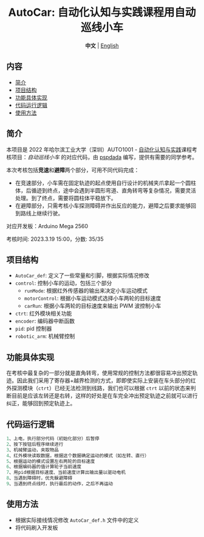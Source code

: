 <div align="center">

# AutoCar: 自动化认知与实践课程用自动巡线小车 <!-- omit in toc -->

<b>中文</b> | <a href="/README_en.md">English</a>
</div>

## 内容 <!-- omit in toc -->

- [简介](#简介)
- [项目结构](#项目结构)
- [功能具体实现](#功能具体实现)
- [代码运行逻辑](#代码运行逻辑)
- [使用方法](#使用方法)

## 简介

本项目是 2022 年哈尔滨工业大学（深圳）AUTO1001 - [自动化认知与实践](https://github.com/HITSZ-OpenAuto/AUTO1001)课程考核项目：*自动巡线小车* 的对应代码，由 [pspdada](https://github.com/pspdada) 编写，提供有需要的同学参考。

本次考核包括**竞速**和**避障**两个部分，可用不同代码完成：

- 在竞速部分，小车需在固定轨迹的起点使用自行设计的机械夹爪拿起一个圆柱体，后循迹到终点，途中会遇到半圆形弯道、直角转弯等复杂情况，需要灵活处理。到了终点，需要将圆柱体平稳放下。
- 在避障部分，只需考核小车探测障碍并作出反应的能力，避障之后要求能够回到路线上继续行驶。

对应开发板：Arduino Mega 2560

考核时间: 2023.3.19 15:00，分数: 35/35

## 项目结构

- `AutoCar_def`: 定义了一些常量和引脚，根据实际情况修改
- `control`: 控制小车的运动，包括三个部分
  - `runMode`: 根据红外传感器的输出来决定小车运动模式
  - `motorControl`: 根据小车运动模式选择小车两轮的目标速度
  - `carRun`: 根据小车两轮的目标速度来输出 PWM 波控制小车
- `ctrt`: 红外模块相关功能
- `encoder`: 编码器中断函数
- `pid`: pid 控制器
- `robotic_arm`: 机械臂控制

## 功能具体实现

在考核中最复杂的一部分就是直角转弯，使用常规的控制方法都很容易冲出预定轨迹。因此我们采用了寄存器+越界检测的方式，即即使实际上安装在车头部分的红外探测模块（`ctrt`）已经无法检测到线路，我们也可以根据 `ctrt` 以前的状态来判断目前是应该左转还是右转，这样的好处是在车完全冲出预定轨迹之前就可以进行纠正，能够回到预定轨迹上。

## 代码运行逻辑

```c
1、上电，执行部分代码（初始化部分）后暂停
2、按下按钮后程序继续进行
3、机械臂运动，夹取物品
4、红外模块读取数据，根据这个数据确定运动的模式（如左转、直行）
5、根据运动的模式设置左右两轮的目标速度
6、根据编码器的值计算轮子当前速度
7、用pid根据目标速度、当前速度计算出输出量以驱动电机
8、当遇到障碍时，优先躲避障碍
9、当遇到终点线时，执行最后的动作，之后不再运动
```

## 使用方法

- 根据实际接线情况修改 `AutoCar_def.h` 文件中的定义
- 将代码刷入开发板
